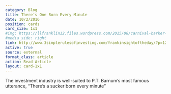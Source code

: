 ```yaml
---
category: Blog
title: There’s One Born Every Minute
date: 10/2/2016
position: cards
card_size: 1x1
#img: https://llfranklin12.files.wordpress.com/2015/08/carnival-barker-500x500.jpg
#media_side: right
link: http://www.3simplerulesofinvesting.com/frankinsightoftheday/?p=1297
active: true
source: external
format_class: article
action: Read Article
layout: card-1x1
---
```

The investment industry is well-suited to P.T. Barnum’s most famous utterance, “There’s a sucker born every minute”